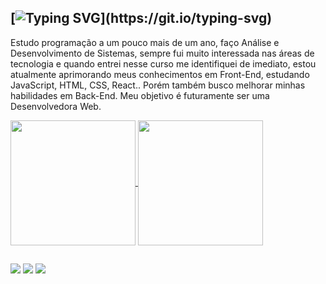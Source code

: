 [![Typing SVG](https://readme-typing-svg.demolab.com?font=Fira+Code&weight=600&size=25&pause=1000&color=6757a3&random=false&width=500&height=40&lines=Olá,+me+chamo+Islaiane+Ribeiro.)](https://git.io/typing-svg)
---

Estudo programação a um pouco mais de um ano, faço Análise e Desenvolvimento de Sistemas, sempre fui muito interessada nas áreas de tecnologia e quando entrei nesse curso me identifiquei de imediato, estou atualmente aprimorando meus conhecimentos em Front-End, estudando JavaScript, HTML, CSS, React.. Porém também busco melhorar minhas habilidades em Back-End.
Meu objetivo é futuramente ser uma Desenvolvedora Web.
<!--

- 🔭 I’m currently working on ...
- 🌱 I’m currently learning ...
- 👯 I’m looking to collaborate on ...
- 🤔 I’m looking for help with ...
- 💬 Ask me about ...
- 📫 How to reach me: ...
- 😄 Pronouns: ...
- ⚡ Fun fact: ...
-->

<div>
  <a href="https://github.com/islaianeribeiro/github-readme-stats">
    <img height=200 align="center" src="https://github-readme-stats.vercel.app/api?username=islaianeribeiro&theme=dracula&show_icons=true&icon_color=6757a3&title_color=6757a3&bg_color=000" />
  </a>
  <a href="https://github.com/islaianeribeiro/convoychat">
    <img height=200 align="center" src="https://github-readme-stats.vercel.app/api/top-langs?username=islaianeribeiro&layout=compact&langs_count=8&card_width=320&theme=dracula&title_color=6757a3&bg_color=000" />
  </a>
</div>

##
<div> 
  <a href="https://www.instagram.com/_islaianeribeiro?igsh=MWUzaGVwazJvcW44bw==" target="_blank"><img src="https://img.shields.io/badge/-Instagram-%23E4405F?style=for-the-badge&logo=instagram&logoColor=white" target="_blank"></a>
  <a href = "mailto:islaiane.lribeiro@gmail.com"><img src="https://img.shields.io/badge/-Gmail-%23333?style=for-the-badge&logo=gmail&logoColor=white" target="_blank"></a>
  <a href="https://www.linkedin.com/in/islaianeribeiro" target="_blank"><img src="https://img.shields.io/badge/-LinkedIn-%230077B5?style=for-the-badge&logo=linkedin&logoColor=white" target="_blank"></a> 
</div>


